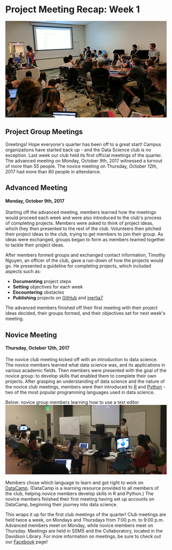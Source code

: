 # Project Meeting Recap:  Week 1 

![](images/advmeeting.jpg)

## Project Group Meetings 
Greetings! Hope everyone's quarter has been off to a great start! Campus organizations have started back up - and the Data Science club is no exception. Last week our club held its first official meetings of the quarter. The advanced meeting on Monday, October 9th, 2017 witnessed a turnout of more than 55 people. The novice meeting on Thursday, October 12th, 2017 had more than 80 people in attendance. 

## Advanced Meeting 
#### Monday, October 9th, 2017
Starting off the advanced meeting, members learned how the meetings would proceed each week and were also introduced to the club's process of completing projects. Members were asked to think of project ideas, which they then presented to the rest of the club. Volunteers then pitched their project ideas to the club, trying to get members to join their group. As ideas were exchanged, groups began to form as members teamed together to tackle their project ideas. <br>

After members formed groups and exchanged contact information, Timothy Nguyen, an officer of the club, gave a run-down of how the projects would go. He presented a guideline for completing projects, which included aspects such as: <br>

- **Documenting** project steps 
- **Setting** objectives for each week 
- **Encountering** obstacles 
- **Publishing** projects on [GitHub](github.com) and [inertia7](inertia7.com) 

The advanced members finished off their first meeting with their project ideas decided, their groups formed, and their objectives set for next week's meeting. 

## Novice Meeting 
#### Thursday, October 12th, 2017
The novice club meeting kicked off with an introduction to data science. The novice members learned what data science was, and its applications in various academic fields. Then members were presented with the goal of the novice group: to develop skills that enabled them to complete their own projects. After grasping an understanding of data science and the nature of the novice club meetings, members were then introduced to [R](https://www.r-project.org/) and [Python](https://www.python.org/) - two of the most popular programming languages used in data science. <br>

Below: novice group members learning how to use a text editor <br>
![](images/novicemeeting.jpg) <br>

Members chose which language to learn and got right to work on [DataCamp](https://www.datacamp.com/). (DataCamp is a learning resource provided to all members of the club, helping novice members develop skills in R and Python.) The novice members finished their first meeting having set up accounts on DataCamp, beginning their journey into data science. 

This wraps it up for the first club meetings of the quarter! Club meetings are held twice a week, on Mondays and Thursdays from 7:00 p.m. to 9:00 p.m. Advanced members meet on Monday, while novice members meet on Thursday. Meetings are held in SSMS and the Collaboratory, located in the Davidson Library. For more information on meetings, be sure to check out our [Facebook](https://www.facebook.com/DataScienceUCSB/) page! 
 